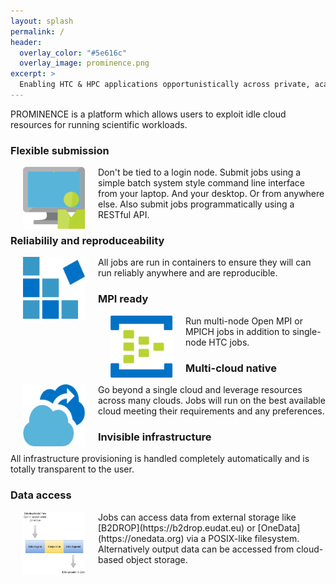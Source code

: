 ```yaml
---
layout: splash
permalink: /
header:
  overlay_color: "#5e616c"
  overlay_image: prominence.png
excerpt: >
  Enabling HTC & HPC applications opportunistically across private, academic and public clouds. 
---
```


PROMINENCE is a platform which allows users to exploit idle cloud resources for running scientific workloads.

### Flexible submission
<img align="left" width="100" height="100" src="prominence-job-submission.png" hspace="20">
Don't be tied to a login node. Submit jobs using a simple batch system style command line interface from your laptop. And your desktop. Or from anywhere else. Also submit jobs programmatically using a RESTful API.


### Reliabilily and reproduceability
<img align="left" width="100" height="100" src="prominence-containers.png" hspace="20">
All jobs are run in containers to ensure they will can run reliably anywhere and are reproducible.


### MPI ready
<img align="left" width="100" height="100" src="prominence-multi-node.png" hspace="20">
Run multi-node Open MPI or MPICH jobs in addition to single-node HTC jobs.


### Multi-cloud native
<img align="left" width="100" height="100" src="prominence-burst.png" hspace="20">
Go beyond a single cloud and leverage resources across many clouds. Jobs will run on the best available cloud meeting their requirements and any preferences.


### Invisible infrastructure
All infrastructure provisioning is handled completely automatically and is totally transparent to the user.


### Data access
<img align="left" width="100" height="100" src="prominence-storage-cloud.png" hspace="20">
Jobs can access data from external storage like [B2DROP](https://b2drop.eudat.eu) or [OneData](https://onedata.org) via a POSIX-like filesystem. Alternatively output data can be accessed from cloud-based object storage.

